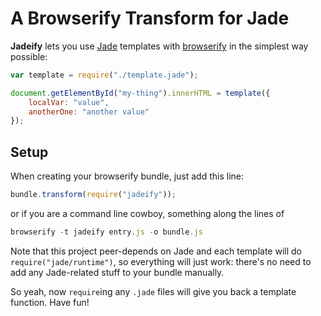 # A Browserify Transform for Jade

**Jadeify** lets you use [Jade][] templates with [browserify][] in the simplest way possible:

```js
var template = require("./template.jade");

document.getElementById("my-thing").innerHTML = template({
    localVar: "value",
    anotherOne: "another value"
});
```

## Setup

When creating your browserify bundle, just add this line:

```js
bundle.transform(require("jadeify"));
```

or if you are a command line cowboy, something along the lines of

```js
browserify -t jadeify entry.js -o bundle.js
```

Note that this project peer-depends on Jade and each template will do `require("jade/runtime")`, so everything will just
work: there's no need to add any Jade-related stuff to your bundle manually.

So yeah, now `require`ing any `.jade` files will give you back a template function. Have fun!

[Jade]: http://jade-lang.com/
[browserify]: https://github.com/substack/node-browserify
